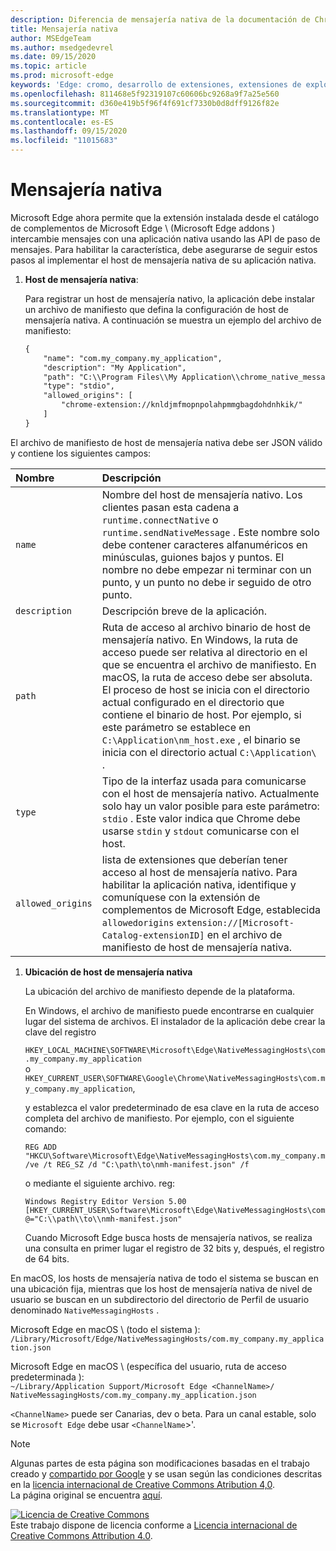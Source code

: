 ```yaml
---
description: Diferencia de mensajería nativa de la documentación de Chrome
title: Mensajería nativa
author: MSEdgeTeam
ms.author: msedgedevrel
ms.date: 09/15/2020
ms.topic: article
ms.prod: microsoft-edge
keywords: 'Edge: cromo, desarrollo de extensiones, extensiones de explorador, complementos, centro de Partners, desarrollador'
ms.openlocfilehash: 811468e5f92319107c60606bc9268a9f7a25e560
ms.sourcegitcommit: d360e419b5f96f4f691cf7330b0d8dff9126f82e
ms.translationtype: MT
ms.contentlocale: es-ES
ms.lasthandoff: 09/15/2020
ms.locfileid: "11015683"
---
```

# Mensajería nativa  

Microsoft Edge ahora permite que la extensión instalada desde el catálogo de complementos de Microsoft Edge \ (Microsoft Edge addons \) intercambie mensajes con una aplicación nativa usando las API de paso de mensajes.  Para habilitar la característica, debe asegurarse de seguir estos pasos al implementar el host de mensajería nativa de su aplicación nativa.  

<!--
 > [!NOTE]
> Native messaging is currently not supported on macOS and Linux version of Microsoft Edge.  This feature support is planned to be implemented soon.  -->  

1.  **Host de mensajería nativa**:  
    
    Para registrar un host de mensajería nativo, la aplicación debe instalar un archivo de manifiesto que defina la configuración de host de mensajería nativa.  A continuación se muestra un ejemplo del archivo de manifiesto:  
    
    ```xml
    {
        "name": "com.my_company.my_application",
        "description": "My Application",
        "path": "C:\\Program Files\\My Application\\chrome_native_messaging_host.exe",
        "type": "stdio",
        "allowed_origins": [
            "chrome-extension://knldjmfmopnpolahpmmgbagdohdnhkik/"
        ]
    }
    ```  
    
El archivo de manifiesto de host de mensajería nativa debe ser JSON válido y contiene los siguientes campos:  

| Nombre | Descripción |  
|:--- |:--- |  
| `name` | Nombre del host de mensajería nativo. Los clientes pasan esta cadena a `runtime.connectNative` o `runtime.sendNativeMessage` .  Este nombre solo debe contener caracteres alfanuméricos en minúsculas, guiones bajos y puntos.  El nombre no debe empezar ni terminar con un punto, y un punto no debe ir seguido de otro punto. |  
| `description` | Descripción breve de la aplicación. |  
| `path` | Ruta de acceso al archivo binario de host de mensajería nativo.  En Windows, la ruta de acceso puede ser relativa al directorio en el que se encuentra el archivo de manifiesto.  En macOS, la ruta de acceso debe ser absoluta.  El proceso de host se inicia con el directorio actual configurado en el directorio que contiene el binario de host. Por ejemplo, si este parámetro se establece en `C:\Application\nm_host.exe` , el binario se inicia con el directorio actual `C:\Application\` . |  
| `type` | Tipo de la interfaz usada para comunicarse con el host de mensajería nativo.  Actualmente solo hay un valor posible para este parámetro: `stdio` .  Este valor indica que Chrome debe usarse `stdin` y `stdout` comunicarse con el host. |  
| `allowed_origins` |  lista de extensiones que deberían tener acceso al host de mensajería nativo.  Para habilitar la aplicación nativa, identifique y comuníquese con la extensión de complementos de Microsoft Edge, establecida `allowedorigins` `extension://[Microsoft-Catalog-extensionID]` en el archivo de manifiesto de host de mensajería nativa. |  

1.  **Ubicación de host de mensajería nativa**  
    
    La ubicación del archivo de manifiesto depende de la plataforma.  
    
    En Windows, el archivo de manifiesto puede encontrarse en cualquier lugar del sistema de archivos.  El instalador de la aplicación debe crear la clave del registro  
    
    `HKEY_LOCAL_MACHINE\SOFTWARE\Microsoft\Edge\NativeMessagingHosts\com.my_company.my_application`  
    o  
    `HKEY_CURRENT_USER\SOFTWARE\Google\Chrome\NativeMessagingHosts\com.my_company.my_application`,  
    
    y establezca el valor predeterminado de esa clave en la ruta de acceso completa del archivo de manifiesto.  Por ejemplo, con el siguiente comando:  
    
    ```shell
    REG ADD "HKCU\Software\Microsoft\Edge\NativeMessagingHosts\com.my_company.my_application" /ve /t REG_SZ /d "C:\path\to\nmh-manifest.json" /f
    ```  
    
    o mediante el siguiente archivo. reg:  
    
    ```shell
    Windows Registry Editor Version 5.00
    [HKEY_CURRENT_USER\Software\Microsoft\Edge\NativeMessagingHosts\com.my_company.my_application]
    @="C:\\path\\to\\nmh-manifest.json"
    ```  
    
    Cuando Microsoft Edge busca hosts de mensajería nativos, se realiza una consulta en primer lugar el registro de 32 bits y, después, el registro de 64 bits.  

En macOS, los hosts de mensajería nativa de todo el sistema se buscan en una ubicación fija, mientras que los host de mensajería nativa de nivel de usuario se buscan en un subdirectorio del directorio de Perfil de usuario denominado `NativeMessagingHosts` .  

Microsoft Edge en macOS \ (todo el sistema \):  
`/Library/Microsoft/Edge/NativeMessagingHosts/com.my_company.my_application.json`  

Microsoft Edge en macOS \ (específica del usuario, ruta de acceso predeterminada \):  
`~/Library/Application Support/Microsoft Edge <ChannelName>/ NativeMessagingHosts/com.my_company.my_application.json`  

`<ChannelName>` puede ser Canarias, dev o beta. Para un canal estable, solo se `Microsoft Edge` debe usar `<ChannelName`>'.

<!-- image links -->  

<!-- links -->  

> [!NOTE]
> Algunas partes de esta página son modificaciones basadas en el trabajo creado y [compartido por Google][GoogleSitePolicies] y se usan según las condiciones descritas en la [licencia internacional de Creative Commons Atribution 4,0][CCA4IL].  
> La página original se encuentra [aquí](https://developer.chrome.com/extensions/nativeMessaging).  

[![Licencia de Creative Commons][CCby4Image]][CCA4IL]  
Este trabajo dispone de licencia conforme a [Licencia internacional de Creative Commons Attribution 4.0][CCA4IL].  

[CCA4IL]: https://creativecommons.org/licenses/by/4.0  
[CCby4Image]: https://i.creativecommons.org/l/by/4.0/88x31.png  
[GoogleSitePolicies]: https://developers.google.com/terms/site-policies
